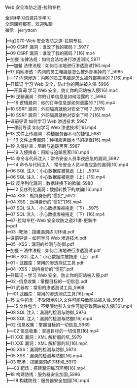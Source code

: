 Web 安全攻防之道-拉钩专栏

全网it学习资源共享学习<br>全网课程都有，欢迎私聊<br>微信：jerryttom<br>

┣━lg2070-Web 安全攻防之道-拉钩专栏<br> ┣━09 CSRF 漏洞：谁改了我的密码？_5977<br> ┣━09 CSRF 漏洞：谁改了我的密码？[16].mp4<br> ┣━加餐 法律法规：如何合法地进行渗透测试_5971<br> ┣━加餐 法律法规：如何合法地进行渗透测试[16].mp4<br> ┣━17 内网渗透：内网的员工电脑是怎么被外部黑掉的？_5985<br> ┣━17 内网渗透：内网的员工电脑是怎么被外部黑掉的？[16].mp4<br> ┣━开篇词 学习 Web 安全，防止你的网站被入侵_5966<br> ┣━开篇词 学习 Web 安全，防止你的网站被入侵[16].mp4<br> ┣━16 逻辑漏洞：你的订单信息是如何泄露的？_5984<br> ┣━16 逻辑漏洞：你的订单信息是如何泄露的？[16].mp4<br> ┣━10 SSRF 漏洞：外网隔离就绝对安全了吗？_5978<br> ┣━10 SSRF 漏洞：外网隔离就绝对安全了吗？[16].mp4<br> ┣━课前导读 如何学习 Web 渗透技术_5967<br> ┣━课前导读 如何学习 Web 渗透技术[16].mp4<br> ┣━13 文件上传漏洞：种植服务器木马的捷径_5981<br> ┣━13 文件上传漏洞：种植服务器木马的捷径[16].mp4<br> ┣━19 入侵排查：阻断与追踪黑客_5987<br> ┣━19 入侵排查：阻断与追踪黑客[16].mp4<br> ┣━14 命令与代码注入：常令安全人员半夜应急的漏洞_5982<br> ┣━14 命令与代码注入：常令安全人员半夜应急的漏洞[16].mp4<br> ┣━06 SQL 注入：小心数据库被拖走（上）_5974<br> ┣━06 SQL 注入：小心数据库被拖走（上）[16].mp4<br> ┣━12 反序列化漏洞：数据转换下的欺骗_5980<br> ┣━12 反序列化漏洞：数据转换下的欺骗[16].mp4<br> ┣━04 XSS：劫持身份的“惯犯”_5972<br> ┣━04 XSS：劫持身份的“惯犯”[16].mp4<br> ┣━07 SQL 注入：小心数据库被拖走（下）_5975<br> ┣━07 SQL 注入：小心数据库被拖走（下）[16].mp4<br> ┣━67-拉勾专栏-Web 安全攻防之道21讲-更新中<br> ┣━pdf<br> ┣━03 -靶场：搭建漏洞练习环境.pdf<br> ┣━课前导读 – 如何学习 Web 渗透技术.pdf<br> ┣━05 -XSS：漏洞的检测与防御.pdf<br> ┣━加餐 – 法律法规：如何合法地进行渗透测试.pdf<br> ┣━06 – SQL 注入：小心数据库被拖走（上）.pdf<br> ┣━01 – 武器库：常用的渗透测试工具.pdf<br> ┣━04 -XSS：劫持身份的“惯犯”.pdf<br> ┣━开篇词 – 学习 Web 安全，防止你的网站被入侵.pdf<br> ┣━02 -信息收集：掌握目标的一切信息.pdf<br> ┣━01 武器库：常用的渗透测试工具_5968<br> ┣━01 武器库：常用的渗透测试工具[16].mp4<br> ┣━15 文件包含：不受限地引入文件可能导致网站被入侵_5983<br> ┣━15 文件包含：不受限地引入文件可能导致网站被入侵[16].mp4<br> ┣━08 SQL 注入：漏洞的检测与防御_5976<br> ┣━08 SQL 注入：漏洞的检测与防御[16].mp4<br> ┣━02 信息收集：掌握目标的一切信息_5969<br> ┣━02 信息收集：掌握目标的一切信息[16].mp4<br> ┣━11 XXE 漏洞：XML 解析器的坑_5979<br> ┣━11 XXE 漏洞：XML 解析器的坑[16].mp4<br> ┣━05 XSS：漏洞的检测与防御_5973<br> ┣━05 XSS：漏洞的检测与防御[16].mp4<br> ┣━03 靶场：搭建漏洞练习环境_5970<br> ┣━03 靶场：搭建漏洞练习环境[16].mp4<br> ┣━18 构建防线：服务器安全加固_5986<br> ┣━18 构建防线：服务器安全加固[16].mp4